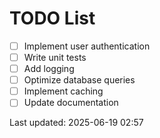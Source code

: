 # TODO List

- [ ] Implement user authentication
- [ ] Write unit tests
- [ ] Add logging
- [ ] Optimize database queries
- [ ] Implement caching
- [ ] Update documentation

Last updated: 2025-06-19 02:57
